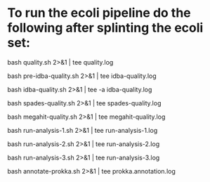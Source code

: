 
To run the ecoli pipeline do the following after splinting the ecoli set: 
==========================================================================

bash quality.sh 2>&1 | tee quality.log 

bash pre-idba-quality.sh 2>&1 | tee idba-quality.log 

bash idba-quality.sh 2>&1 | tee -a idba-quality.log

bash spades-quality.sh  2>&1 | tee spades-quality.log

bash megahit-quality.sh 2>&1 | tee megahit-quality.log  

bash run-analysis-1.sh 2>&1 | tee run-analysis-1.log 

bash run-analysis-2.sh 2>&1 | tee run-analysis-2.log

bash run-analysis-3.sh 2>&1 | tee run-analysis-3.log 

bash annotate-prokka.sh 2>&1 | tee prokka.annotation.log 
